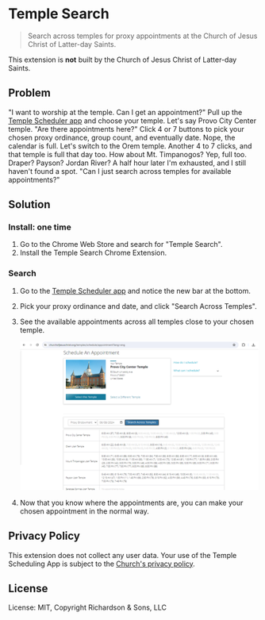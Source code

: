 Temple Search
=============

> Search across temples for proxy appointments at the Church of Jesus Christ of Latter-day Saints.

This extension is **not** built by the Church of Jesus Christ of Latter-day Saints.

Problem
-------

"I want to worship at the temple. Can I get an appointment?" Pull up the [Temple Scheduler app](https://www.churchofjesuschrist.org/temples/schedule/appointment) and choose your temple. Let's say Provo City Center temple. "Are there appointments here?" Click 4 or 7 buttons to pick your chosen proxy ordinance, group count, and eventually date. Nope, the calendar is full. Let's switch to the Orem temple. Another 4 to 7 clicks, and that temple is full that day too. How about Mt. Timpanogos? Yep, full too. Draper? Payson? Jordan River? A half hour later I'm exhausted, and I still haven't found a spot. "Can I just search across temples for available appointments?"

Solution
--------

### Install: one time

1. Go to the Chrome Web Store and search for "Temple Search".
2. Install the Temple Search Chrome Extension.

### Search

1. Go to the [Temple Scheduler app](https://www.churchofjesuschrist.org/temples/schedule/appointment) and notice the new bar at the bottom.
2. Pick your proxy ordinance and date, and click "Search Across Temples".
3. See the available appointments across all temples close to your chosen temple.

   ![Screenshot](screenshot.png)

4. Now that you know where the appointments are, you can make your chosen appointment in the normal way.

Privacy Policy
--------------

This extension does not collect any user data. Your use of the Temple Scheduling App is subject to the [Church's privacy policy](https://www.churchofjesuschrist.org/services/platform/v4/resources/privacy-policy?lang=eng).


License
-------

License: MIT, Copyright Richardson & Sons, LLC
